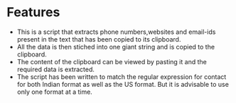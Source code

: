 # Features

* This is a script that extracts phone numbers,websites and email-ids present in the text that has been copied to its clipboard.
* All the data is then stiched into one giant string and is copied to the clipboard.
* The content of the clipboard can be viewed by pasting it and the required data is extracted.
* The script has been written to match the regular expression for contact for both Indian format as 
  well as the US format. But it is advisable to use only one format at a time.  
